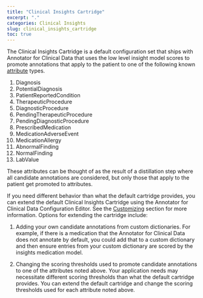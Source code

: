 ```yaml
---
title: "Clinical Insights Cartridge"
excerpt: "."
categories: Clinical Insights
slug: clinical_insights_cartridge
toc: true
---
```

<!-- ---

copyright:
  years: 2020
lastupdated: "2020-02-11"

keywords: annotator clinical data, clinical data, annotation

subcollection: wh-acd

---

# Clinical Insights Cartridge -->

The Clinical Insights Cartridge is a default configuration set that ships with Annotator for Clinical Data that uses the low level insight model scores to promote annotations that apply to the patient to one of the following known [attribute](/clouddocs/annotator_attribute_detection/) types.

1. Diagnosis
2. PotentialDiagnosis
3. PatientReportedCondition
4. TherapeuticProcedure
5. DiagnosticProcedure
6. PendingTherapeuticProcedure
7. PendingDiagnosticProcedure
8. PrescribedMedication
9. MedicationAdverseEvent
10. MedicationAllergy
11. AbnormalFinding
12. NormalFinding
13. LabValue

These attributes can be thought of as the result of a distillation step where all candidate annotations are considered, but only those that apply to the patient get promoted to attributes.

If you need different behavior than what the default cartridge provides, you can extend the default Clinical Insights Cartridge using the Annotator for Clinical Data Configuration Editor.  See the [Customizing](/usage/customizing/) section for more information.  Options for extending the cartridge include:

1. Adding your own candidate annotations from custom dictionaries.  For example, if there is a medication that the Annotator for Clinical Data does not annotate by default, you could add that to a custom dictionary and then ensure entries from your custom dictionary are scored by the insights medication model.

2. Changing the scoring thresholds used to promote candidate annotations to one of the attributes noted above.  Your application needs may necessitate different scoring thresholds than what the default cartridge provides.  You can extend the default cartridge and change the scoring thresholds used for each attribute noted above.
